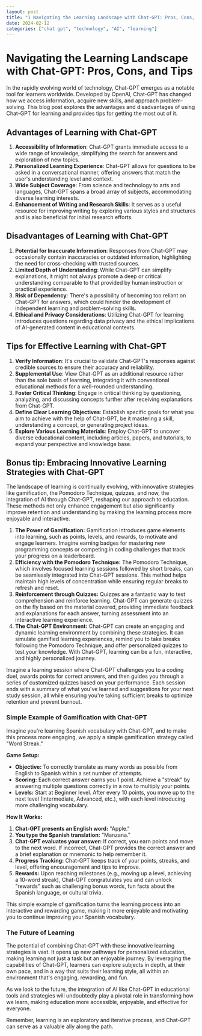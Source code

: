 ```yaml
---
layout: post
title: "1 Navigating the Learning Landscape with Chat-GPT: Pros, Cons, and Tips"
date: 2024-02-12
categories: ["chat gpt", "technology", "AI", "learning"]
---
```


# Navigating the Learning Landscape with Chat-GPT: Pros, Cons, and Tips

In the rapidly evolving world of technology, Chat-GPT emerges as a notable tool for learners worldwide.
Developed by OpenAI, Chat-GPT has changed how we access information, acquire new skills, and approach problem-solving.
This blog post explores the advantages and disadvantages of using Chat-GPT for learning and provides tips for getting the most out of it.

## Advantages of Learning with Chat-GPT

1. **Accessibility of Information**:  Chat-GPT grants immediate access to a wide range of knowledge, simplifying the search for answers and exploration of new topics.
2. **Personalized Learning Experience**: Chat-GPT allows for questions to be asked in a conversational manner, offering answers that match the user's understanding level and context.
3. **Wide Subject Coverage**: From science and technology to arts and languages, Chat-GPT spans a broad array of subjects, accommodating diverse learning interests.
4. **Enhancement of Writing and Research Skills**: It serves as a useful resource for improving writing by exploring various styles and structures and is also beneficial for initial research efforts.

## Disadvantages of Learning with Chat-GPT

1. **Potential for Inaccurate Information**: Responses from Chat-GPT may occasionally contain inaccuracies or outdated information, highlighting the need for cross-checking with trusted sources.
2. **Limited Depth of Understanding**: While Chat-GPT can simplify explanations, it might not always promote a deep or critical understanding comparable to that provided by human instruction or practical experience.
3. **Risk of Dependency**: There's a possibility of becoming too reliant on Chat-GPT for answers, which could hinder the development of independent learning and problem-solving skills.
4. **Ethical and Privacy Considerations**: Utilizing Chat-GPT for learning introduces questions regarding data privacy and the ethical implications of AI-generated content in educational contexts.

## Tips for Effective Learning with Chat-GPT
 1. **Verify Information**: It's crucial to validate Chat-GPT's responses against credible sources to ensure their accuracy and reliability.
 2. **Supplemental Use**: View Chat-GPT as an additional resource rather than the sole basis of learning, integrating it with conventional educational methods for a well-rounded understanding.
 3. **Foster Critical Thinking**: Engage in critical thinking by questioning, analyzing, and discussing concepts further after receiving explanations from Chat-GPT.
 4. **Define Clear Learning Objectives**: Establish specific goals for what you aim to achieve with the help of Chat-GPT, be it mastering a skill, understanding a concept, or generating project ideas.
 5. **Explore Various Learning Materials**: Employ Chat-GPT to uncover diverse educational content, including articles, papers, and tutorials, to expand your perspective and knowledge base.

## Bonus tip: Embracing Innovative Learning Strategies with Chat-GPT

The landscape of learning is continually evolving, with innovative strategies like gamification, the Pomodoro Technique, quizzes, and now, the integration of AI through Chat-GPT, reshaping our approach to education. These methods not only enhance engagement but also significantly improve retention and understanding by making the learning process more enjoyable and interactive.

1. **The Power of Gamification:** Gamification introduces game elements into learning, such as points, levels, and rewards, to motivate and engage learners. Imagine earning badges for mastering new programming concepts or competing in coding challenges that track your progress on a leaderboard.
2. **Efficiency with the Pomodoro Technique:** The Pomodoro Technique, which involves focused learning sessions followed by short breaks, can be seamlessly integrated into Chat-GPT sessions. This method helps maintain high levels of concentration while ensuring regular breaks to refresh and reset.
3. **Reinforcement through Quizzes:** Quizzes are a fantastic way to test comprehension and reinforce learning. Chat-GPT can generate quizzes on the fly based on the material covered, providing immediate feedback and explanations for each answer, turning assessment into an interactive learning experience.
4. **The Chat-GPT Environment:** Chat-GPT can create an engaging and dynamic learning environment by combining these strategies. It can simulate gamified learning experiences, remind you to take breaks following the Pomodoro Technique, and offer personalized quizzes to test your knowledge. With Chat-GPT, learning can be a fun, interactive, and highly personalized journey.

Imagine a learning session where Chat-GPT challenges you to a coding duel, awards points for correct answers, 
and then guides you through a series of customized quizzes based on your performance. 
Each session ends with a summary of what you've learned and suggestions for your next study session, all while ensuring you're taking sufficient breaks to optimize retention and prevent burnout.

### Simple Example of Gamification with Chat-GPT

Imagine you're learning Spanish vocabulary with Chat-GPT, and to make this process more engaging, we apply a simple gamification strategy called "Word Streak."

**Game Setup:**
- **Objective:** To correctly translate as many words as possible from English to Spanish within a set number of attempts.
- **Scoring:** Each correct answer earns you 1 point. Achieve a "streak" by answering multiple questions correctly in a row to multiply your points.
- **Levels:** Start at Beginner level. After every 10 points, you move up to the next level (Intermediate, Advanced, etc.), with each level introducing more challenging vocabulary.

**How It Works:**
1. **Chat-GPT presents an English word:** "Apple."
2. **You type the Spanish translation:** "Manzana."
3. **Chat-GPT evaluates your answer:** If correct, you earn points and move to the next word. If incorrect, Chat-GPT provides the correct answer and a brief explanation or mnemonic to help remember it.
4. **Progress Tracking:** Chat-GPT keeps track of your points, streaks, and level, offering encouragement and tips to improve.
5. **Rewards:** Upon reaching milestones (e.g., moving up a level, achieving a 10-word streak), Chat-GPT congratulates you and can unlock "rewards" such as challenging bonus words, fun facts about the Spanish language, or cultural trivia.

This simple example of gamification turns the learning process into an interactive and rewarding game, making it more enjoyable and motivating you to continue improving your Spanish vocabulary.


### The Future of Learning
The potential of combining Chat-GPT with these innovative learning strategies is vast. 
It opens up new pathways for personalized education, making learning not just a task but an enjoyable journey. 
By leveraging the capabilities of Chat-GPT, learners can explore subjects in depth, at their own pace, 
and in a way that suits their learning style, all within an environment that's engaging, rewarding, and fun.

As we look to the future, the integration of AI like Chat-GPT in educational tools and strategies will undoubtedly 
play a pivotal role in transforming how we learn, making education more accessible, enjoyable, and effective for everyone.

Remember, learning is an exploratory and iterative process, and Chat-GPT can serve as a valuable ally along the path.
